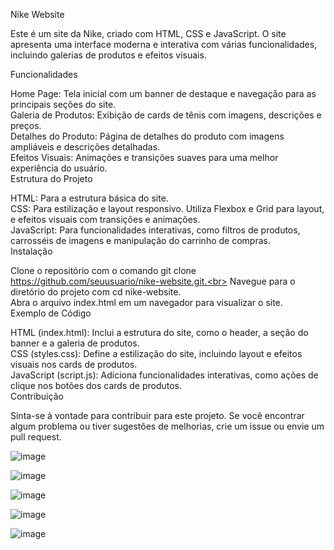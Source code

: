 Nike Website

Este é um site  da Nike, criado com HTML, CSS e JavaScript. O site apresenta uma interface moderna e interativa com várias funcionalidades, incluindo galerias de produtos e efeitos visuais.

Funcionalidades

Home Page: Tela inicial com um banner de destaque e navegação para as principais seções do site.<br>
Galeria de Produtos: Exibição de cards de tênis com imagens, descrições e preços.<br>
Detalhes do Produto: Página de detalhes do produto com imagens ampliáveis e descrições detalhadas.<br>
Efeitos Visuais: Animações e transições suaves para uma melhor experiência do usuário.<br>
Estrutura do Projeto<br>

HTML: Para a estrutura básica do site.<br>
CSS: Para estilização e layout responsivo. Utiliza Flexbox e Grid para layout, e efeitos visuais com transições e animações.<br>
JavaScript: Para funcionalidades interativas, como filtros de produtos, carrosséis de imagens e manipulação do carrinho de compras.<br>
Instalação<br>

Clone o repositório com o comando git clone https://github.com/seuusuario/nike-website.git.<br>
Navegue para o diretório do projeto com cd nike-website.<br>
Abra o arquivo index.html em um navegador para visualizar o site.<br>
Exemplo de Código<br>

HTML (index.html): Inclui a estrutura do site, como o header, a seção do banner e a galeria de produtos.<br>
CSS (styles.css): Define a estilização do site, incluindo layout e efeitos visuais nos cards de produtos.<br>
JavaScript (script.js): Adiciona funcionalidades interativas, como ações de clique nos botões dos cards de produtos.<br>
Contribuição<br>

Sinta-se à vontade para contribuir para este projeto. Se você encontrar algum problema ou tiver sugestões de melhorias, crie um issue ou envie um pull request.<br>

![image](https://github.com/user-attachments/assets/4eacdca6-1bec-4c03-ae76-51061b5440e4)

![image](https://github.com/user-attachments/assets/200c3d94-22f5-4fd3-a110-0cc616e7c443)


![image](https://github.com/user-attachments/assets/a02a5d6d-a0af-43c7-b65d-6d7579fd6f92)


![image](https://github.com/user-attachments/assets/27be6220-5c23-4ee7-8ebd-606513a8b7e1)

![image](https://github.com/user-attachments/assets/46207550-8b55-4da4-a242-0bf4c58ca681)

